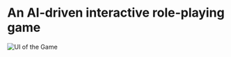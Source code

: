 # An AI-driven interactive role-playing game

![UI of the Game](https://wjfywtvnvjbposklgxzj.supabase.co/storage/v1/object/public/readme/main.jpg)

